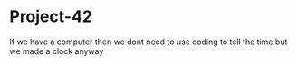 # Project-42
If we have a computer then we dont need to use coding to tell the time but we made a clock anyway

